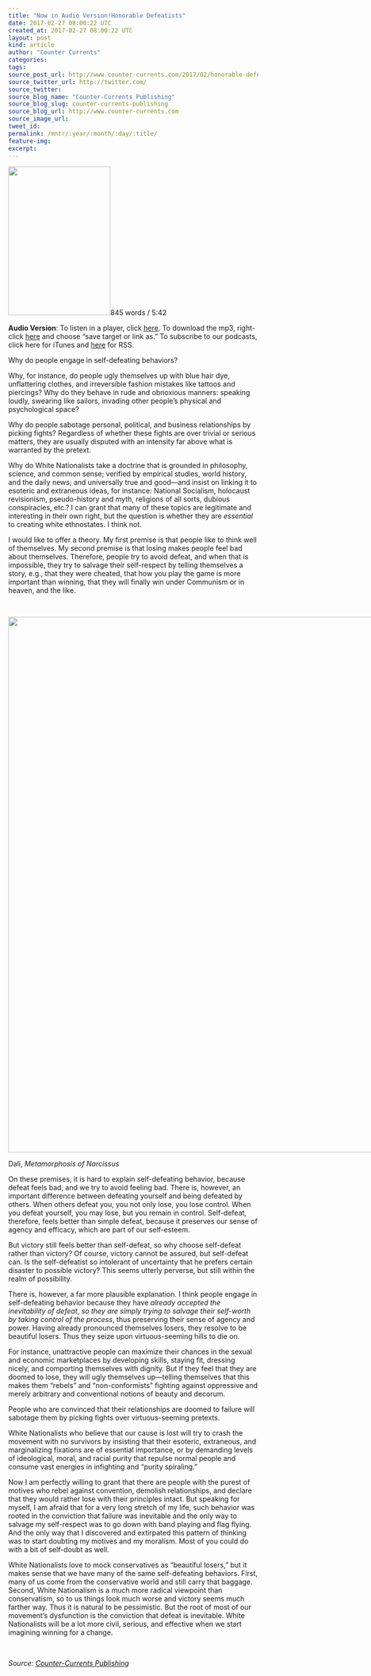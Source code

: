 ```yaml
---
title: "Now in Audio Version!Honorable Defeatists"
date: 2017-02-27 08:00:22 UTC
created_at: 2017-02-27 08:00:22 UTC
layout: post
kind: article
author: "Counter Currents"
categories: 
tags: 
source_post_url: http://www.counter-currents.com/2017/02/honorable-defeatists/
source_twitter_url: http://twitter.com/
source_twitter: 
source_blog_name: "Counter-Currents Publishing"
source_blog_slug: counter-currents-publishing
source_blog_url: http://www.counter-currents.com
source_image_url: 
tweet_id:
permalink: /mntr/:year/:month/:day/:title/
feature-img: 
excerpt:
---
```

<p><a href="http://www.counter-currents.com/wp-content/uploads/2017/02/DaliMetamorphosisCrop2.jpg"><img class="alignright size-medium wp-image-68898" src="http://www.counter-currents.com/wp-content/uploads/2017/02/DaliMetamorphosisCrop2-206x300.jpg" alt="" width="206" height="300"></a>845 words / 5:42</p>
<p><strong>Audio Version</strong>: To listen in a player, click <a href="http://cdn.counter-currents.com/radio/HonorableDefeatists.mp3">here</a>. To download the mp3, right-click <a href="http://cdn.counter-currents.com/radio/HonorableDefeatists.mp3">here</a> and choose “save target or link as.” To subscribe to our podcasts, click <a>here</a> for iTunes and <a href="http://www.counter-currents.com/feed/">here</a> for RSS.</p>
<p>Why do people engage in self-defeating behaviors?</p>
<p>Why, for instance, do people ugly themselves up with blue hair dye, unflattering clothes, and irreversible fashion mistakes like tattoos and piercings? <span id="more-68854"></span>Why do they behave in rude and obnoxious manners: speaking loudly, swearing like sailors, invading other people’s physical and psychological space?</p>
<p>Why do people sabotage personal, political, and business relationships by picking fights? Regardless of whether these fights are over trivial or serious matters, they are usually disputed with an intensity far above what is warranted by the pretext.</p>
<p>Why do White Nationalists take a doctrine that is grounded in philosophy, science, and common sense; verified by empirical studies, world history, and the daily news; and universally true and good—and insist on linking it to esoteric and extraneous ideas, for instance: National Socialism, holocaust revisionism, pseudo-history and myth, religions of all sorts, dubious conspiracies, etc.? I can grant that many of these topics are legitimate and interesting in their own right, but the question is whether they are <em>essential</em> to creating white ethnostates. I think not.</p>
<p>I would like to offer a theory. My first premise is that people like to think well of themselves. My second premise is that losing makes people feel bad about themselves. Therefore, people try to avoid defeat, and when that is impossible, they try to salvage their self-respect by telling themselves a story, e.g., that they were cheated, that how you play the game is more important than winning, that they will finally win under Communism or in heaven, and the like.</p>
<p> </p>
<div id="attachment_68899" style="width: 1930px" class="wp-caption aligncenter"><a href="http://www.counter-currents.com/wp-content/uploads/2017/02/DaliMetamorphosis.jpg"><img class="wp-image-68899 size-full" src="http://www.counter-currents.com/wp-content/uploads/2017/02/DaliMetamorphosis.jpg" width="1920" height="1080"></a><p class="wp-caption-text">Dalí, <em>Metamorphosis of Narcissus</em></p></div>
<p>On these premises, it is hard to explain self-defeating behavior, because defeat feels bad, and we try to avoid feeling bad. There is, however, an important difference between defeating yourself and being defeated by others. When others defeat you, you not only lose, you lose control. When you defeat yourself, you may lose, but you remain in control. Self-defeat, therefore, feels better than simple defeat, because it preserves our sense of agency and efficacy, which are part of our self-esteem.</p>
<p>But victory still feels better than self-defeat, so why choose self-defeat rather than victory? Of course, victory cannot be assured, but self-defeat can. Is the self-defeatist so intolerant of uncertainty that he prefers certain disaster to possible victory? This seems utterly perverse, but still within the realm of possibility.</p>
<p>There is, however, a far more plausible explanation. I think people engage in self-defeating behavior because they have <em>already accepted the inevitability of defeat</em>, <em>so they are simply trying to salvage their self-worth by taking control of the process</em>, thus preserving their sense of agency and power. Having already pronounced themselves losers, they resolve to be beautiful losers. Thus they seize upon virtuous-seeming hills to die on.</p>
<p>For instance, unattractive people can maximize their chances in the sexual and economic marketplaces by developing skills, staying fit, dressing nicely, and comporting themselves with dignity. But if they feel that they are doomed to lose, they will ugly themselves up—telling themselves that this makes them “rebels” and “non-conformists” fighting against oppressive and merely arbitrary and conventional notions of beauty and decorum.</p>
<p>People who are convinced that their relationships are doomed to failure will sabotage them by picking fights over virtuous-seeming pretexts.</p>
<p>White Nationalists who believe that our cause is lost will try to crash the movement with no survivors by insisting that their esoteric, extraneous, and marginalizing fixations are of essential importance, or by demanding levels of ideological, moral, and racial purity that repulse normal people and consume vast energies in infighting and “purity spiraling.”</p>
<p>Now I am perfectly willing to grant that there are people with the purest of motives who rebel against convention, demolish relationships, and declare that they would rather lose with their principles intact. But speaking for myself, I am afraid that for a very long stretch of my life, such behavior was rooted in the conviction that failure was inevitable and the only way to salvage my self-respect was to go down with band playing and flag flying. And the only way that I discovered and extirpated this pattern of thinking was to start doubting my motives and my moralism. Most of you could do with a bit of self-doubt as well.</p>
<p>White Nationalists love to mock conservatives as “beautiful losers,” but it makes sense that we have many of the same self-defeating behaviors. First, many of us come from the conservative world and still carry that baggage. Second, White Nationalism is a much more radical viewpoint than conservatism, so to us things look much worse and victory seems much farther way. Thus it is natural to be pessimistic. But the root of most of our movement’s dysfunction is the conviction that defeat is inevitable. White Nationalists will be a lot more civil, serious, and effective when we start imagining winning for a change.</p>
<p> </p><div class="">
    <i>Source: <a href="http://www.counter-currents.com">Counter-Currents Publishing</a></i>
</div>
